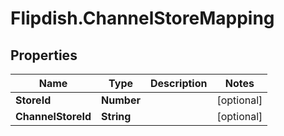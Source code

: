 # Flipdish.ChannelStoreMapping

## Properties

Name | Type | Description | Notes
------------ | ------------- | ------------- | -------------
**StoreId** | **Number** |  | [optional] 
**ChannelStoreId** | **String** |  | [optional] 


